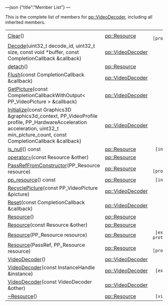 —json {“title”:“Member List”} —

This is the complete list of members for <a href="/docs/native-client/pepper_beta/cpp/classpp_1_1_video_decoder/" class="el">pp::VideoDecoder</a>, including all inherited members.

<table><tbody><tr class="odd"><td><a href="/docs/native-client/pepper_beta/cpp/classpp_1_1_resource#ad4016f37d3022863ca0188acb26ac9c4" class="el">Clear</a>()</td><td><a href="/docs/native-client/pepper_beta/cpp/classpp_1_1_resource/" class="el">pp::Resource</a></td><td><code> [protected]</code></td></tr><tr class="even"><td><a href="/docs/native-client/pepper_beta/cpp/classpp_1_1_video_decoder#a2f1a48cf6d2f1854b20e6a747c9b03e3" class="el">Decode</a>(uint32_t decode_id, uint32_t size, const void *buffer, const CompletionCallback &amp;callback)</td><td><a href="/docs/native-client/pepper_beta/cpp/classpp_1_1_video_decoder/" class="el">pp::VideoDecoder</a></td><td></td></tr><tr class="odd"><td><a href="/docs/native-client/pepper_beta/cpp/classpp_1_1_resource#a81b9246381bdddacca3ac25f6ded2bfd" class="el">detach</a>()</td><td><a href="/docs/native-client/pepper_beta/cpp/classpp_1_1_resource/" class="el">pp::Resource</a></td><td></td></tr><tr class="even"><td><a href="/docs/native-client/pepper_beta/cpp/classpp_1_1_video_decoder#adb59ebce58f83b1c27e9c427596fb366" class="el">Flush</a>(const CompletionCallback &amp;callback)</td><td><a href="/docs/native-client/pepper_beta/cpp/classpp_1_1_video_decoder/" class="el">pp::VideoDecoder</a></td><td></td></tr><tr class="odd"><td><a href="/docs/native-client/pepper_beta/cpp/classpp_1_1_video_decoder#aec1a1bc95b8d3eea64b942af48dff02a" class="el">GetPicture</a>(const CompletionCallbackWithOutput&lt; PP_VideoPicture &gt; &amp;callback)</td><td><a href="/docs/native-client/pepper_beta/cpp/classpp_1_1_video_decoder/" class="el">pp::VideoDecoder</a></td><td></td></tr><tr class="even"><td><a href="/docs/native-client/pepper_beta/cpp/classpp_1_1_video_decoder#a284c6a99f5c3ea83465f7eab81ca4ba8" class="el">Initialize</a>(const Graphics3D &amp;graphics3d_context, PP_VideoProfile profile, PP_HardwareAcceleration acceleration, uint32_t min_picture_count, const CompletionCallback &amp;callback)</td><td><a href="/docs/native-client/pepper_beta/cpp/classpp_1_1_video_decoder/" class="el">pp::VideoDecoder</a></td><td></td></tr><tr class="odd"><td><a href="/docs/native-client/pepper_beta/cpp/classpp_1_1_resource#a859068e34cdc2dc0b78754c255323aa9" class="el">is_null</a>() const</td><td><a href="/docs/native-client/pepper_beta/cpp/classpp_1_1_resource/" class="el">pp::Resource</a></td><td><code> [inline]</code></td></tr><tr class="even"><td><a href="/docs/native-client/pepper_beta/cpp/classpp_1_1_resource#aaf808a98bdaa7998d82e19514aa87423" class="el">operator=</a>(const Resource &amp;other)</td><td><a href="/docs/native-client/pepper_beta/cpp/classpp_1_1_resource/" class="el">pp::Resource</a></td><td></td></tr><tr class="odd"><td><a href="/docs/native-client/pepper_beta/cpp/classpp_1_1_resource#a3eda014529127a818df8d5bb5ec2fdf0" class="el">PassRefFromConstructor</a>(PP_Resource resource)</td><td><a href="/docs/native-client/pepper_beta/cpp/classpp_1_1_resource/" class="el">pp::Resource</a></td><td><code> [protected]</code></td></tr><tr class="even"><td><a href="/docs/native-client/pepper_beta/cpp/classpp_1_1_resource#a46a6123de0b007ad3fcb6f666534ccb4" class="el">pp_resource</a>() const</td><td><a href="/docs/native-client/pepper_beta/cpp/classpp_1_1_resource/" class="el">pp::Resource</a></td><td><code> [inline]</code></td></tr><tr class="odd"><td><a href="/docs/native-client/pepper_beta/cpp/classpp_1_1_video_decoder#a7b9c4917ebd205572a0fe69a34f1bfd9" class="el">RecyclePicture</a>(const PP_VideoPicture &amp;picture)</td><td><a href="/docs/native-client/pepper_beta/cpp/classpp_1_1_video_decoder/" class="el">pp::VideoDecoder</a></td><td></td></tr><tr class="even"><td><a href="/docs/native-client/pepper_beta/cpp/classpp_1_1_video_decoder#aa05481906b07e929c9567bc22a48917a" class="el">Reset</a>(const CompletionCallback &amp;callback)</td><td><a href="/docs/native-client/pepper_beta/cpp/classpp_1_1_video_decoder/" class="el">pp::VideoDecoder</a></td><td></td></tr><tr class="odd"><td><a href="/docs/native-client/pepper_beta/cpp/classpp_1_1_resource#a56679e93a58101c8dce5dc510811a094" class="el">Resource</a>()</td><td><a href="/docs/native-client/pepper_beta/cpp/classpp_1_1_resource/" class="el">pp::Resource</a></td><td></td></tr><tr class="even"><td><a href="/docs/native-client/pepper_beta/cpp/classpp_1_1_resource#ab0f664099ca06367180f220ea7e0b831" class="el">Resource</a>(const Resource &amp;other)</td><td><a href="/docs/native-client/pepper_beta/cpp/classpp_1_1_resource/" class="el">pp::Resource</a></td><td></td></tr><tr class="odd"><td><a href="/docs/native-client/pepper_beta/cpp/classpp_1_1_resource#a555de93fdf4793f7db1183bf71d20580" class="el">Resource</a>(PP_Resource resource)</td><td><a href="/docs/native-client/pepper_beta/cpp/classpp_1_1_resource/" class="el">pp::Resource</a></td><td><code> [explicit, protected]</code></td></tr><tr class="even"><td><a href="/docs/native-client/pepper_beta/cpp/classpp_1_1_resource#a907d3d6b7e292587c8cb9ff30d0a418d" class="el">Resource</a>(PassRef, PP_Resource resource)</td><td><a href="/docs/native-client/pepper_beta/cpp/classpp_1_1_resource/" class="el">pp::Resource</a></td><td><code> [protected]</code></td></tr><tr class="odd"><td><a href="/docs/native-client/pepper_beta/cpp/classpp_1_1_video_decoder#afc9613c960f58ff4c97804da4645cd64" class="el">VideoDecoder</a>()</td><td><a href="/docs/native-client/pepper_beta/cpp/classpp_1_1_video_decoder/" class="el">pp::VideoDecoder</a></td><td></td></tr><tr class="even"><td><a href="/docs/native-client/pepper_beta/cpp/classpp_1_1_video_decoder#a5c7b1010b42e179cf51e55266eb1491a" class="el">VideoDecoder</a>(const InstanceHandle &amp;instance)</td><td><a href="/docs/native-client/pepper_beta/cpp/classpp_1_1_video_decoder/" class="el">pp::VideoDecoder</a></td><td><code> [explicit]</code></td></tr><tr class="odd"><td><a href="/docs/native-client/pepper_beta/cpp/classpp_1_1_video_decoder#a0eec2949dd73ef6d52b6782cee3b427d" class="el">VideoDecoder</a>(const VideoDecoder &amp;other)</td><td><a href="/docs/native-client/pepper_beta/cpp/classpp_1_1_video_decoder/" class="el">pp::VideoDecoder</a></td><td></td></tr><tr class="even"><td><a href="/docs/native-client/pepper_beta/cpp/classpp_1_1_resource#a081165265e2bd8217eaa2be2aeeb3aa3" class="el">~Resource</a>()</td><td><a href="/docs/native-client/pepper_beta/cpp/classpp_1_1_resource/" class="el">pp::Resource</a></td><td><code> [virtual]</code></td></tr></tbody></table>
